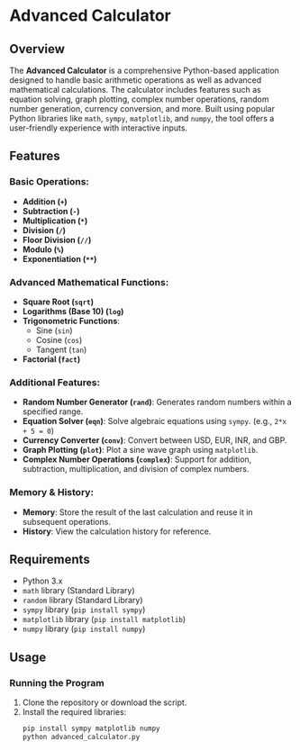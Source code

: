 # Advanced Calculator

## Overview

The **Advanced Calculator** is a comprehensive Python-based application designed to handle basic arithmetic operations as well as advanced mathematical calculations. The calculator includes features such as equation solving, graph plotting, complex number operations, random number generation, currency conversion, and more. Built using popular Python libraries like `math`, `sympy`, `matplotlib`, and `numpy`, the tool offers a user-friendly experience with interactive inputs.

## Features

### Basic Operations:
- **Addition (`+`)**
- **Subtraction (`-`)**
- **Multiplication (`*`)**
- **Division (`/`)**
- **Floor Division (`//`)**
- **Modulo (`%`)**
- **Exponentiation (`**`)**

### Advanced Mathematical Functions:
- **Square Root (`sqrt`)**
- **Logarithms (Base 10) (`log`)**
- **Trigonometric Functions**:
  - Sine (`sin`)
  - Cosine (`cos`)
  - Tangent (`tan`)
- **Factorial (`fact`)**

### Additional Features:
- **Random Number Generator (`rand`)**: Generates random numbers within a specified range.
- **Equation Solver (`eqn`)**: Solve algebraic equations using `sympy`. (e.g., `2*x + 5 = 0`)
- **Currency Converter (`conv`)**: Convert between USD, EUR, INR, and GBP.
- **Graph Plotting (`plot`)**: Plot a sine wave graph using `matplotlib`.
- **Complex Number Operations (`complex`)**: Support for addition, subtraction, multiplication, and division of complex numbers.

### Memory & History:
- **Memory**: Store the result of the last calculation and reuse it in subsequent operations.
- **History**: View the calculation history for reference.

## Requirements

- Python 3.x
- `math` library (Standard Library)
- `random` library (Standard Library)
- `sympy` library (`pip install sympy`)
- `matplotlib` library (`pip install matplotlib`)
- `numpy` library (`pip install numpy`)

## Usage

### Running the Program

1. Clone the repository or download the script.
2. Install the required libraries:
   ```bash
   pip install sympy matplotlib numpy
   python advanced_calculator.py
